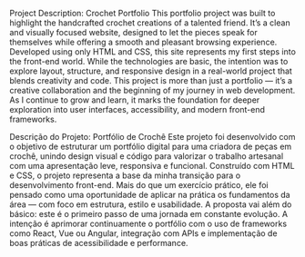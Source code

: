 Project Description: Crochet Portfolio
This portfolio project was built to highlight the handcrafted crochet creations of a talented friend. It’s a clean and visually focused website, designed to let the pieces speak for themselves while offering a smooth and pleasant browsing experience.
Developed using only HTML and CSS, this site represents my first steps into the front-end world. While the technologies are basic, the intention was to explore layout, structure, and responsive design in a real-world project that blends creativity and code.
This project is more than just a portfolio — it’s a creative collaboration and the beginning of my journey in web development. As I continue to grow and learn, it marks the foundation for deeper exploration into user interfaces, accessibility, and modern front-end frameworks.


Descrição do Projeto: Portfólio de Crochê
Este projeto foi desenvolvido com o objetivo de estruturar um portfólio digital para uma criadora de peças em crochê, unindo design visual e código para valorizar o trabalho artesanal com uma apresentação leve, responsiva e funcional.
Construído com HTML e CSS, o projeto representa a base da minha transição para o desenvolvimento front-end. Mais do que um exercício prático, ele foi pensado como uma oportunidade de aplicar na prática os fundamentos da área — com foco em estrutura, estilo e usabilidade.
A proposta vai além do básico: este é o primeiro passo de uma jornada em constante evolução. A intenção é aprimorar continuamente o portfólio com o uso de frameworks como React, Vue ou Angular, integração com APIs e implementação de boas práticas de acessibilidade e performance.
